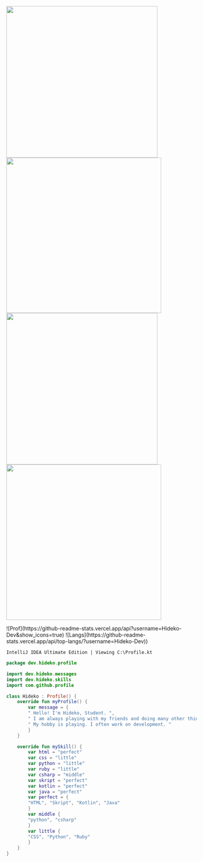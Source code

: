 <p align="left">
 <img src="https://media.discordapp.net/attachments/1103327372025012255/1122804703709900921/1687767138502.png?width=1349&height=449" width="400">
 <img src="https://media.discordapp.net/attachments/1103327372025012255/1122804703483416647/1687767471706.png?width=1349&height=449" width="410">
 <img src="https://media.discordapp.net/attachments/1103327372025012255/1122804702879428699/1687767767532.png?width=1349&height=449" width="400">
 <img src="https://media.discordapp.net/attachments/1103327372025012255/1122804703214964776/1687767606341.png?width=1349&height=449" width="410">

<p align="left">
 ![Prof](https://github-readme-stats.vercel.app/api?username=Hideko-Dev&show_icons=true)
![Langs](https://github-readme-stats.vercel.app/api/top-langs/?username=Hideko-Dev))

` IntelliJ IDEA Ultimate Edition | Viewing C:\Profile.kt `
```kotlin
package dev.hideko.profile

import dev.hideko.messages
import dev.hideko.skills
import com.github.profile

class Hideko : Profile() {
    override fun myProfile() {
        var message = {
        " Hello! I'm Hideko, Student. ",
        " I am always playing with my friends and doing many other things. ",
        " My hobby is playing. I often work on development. "
        }
    }

    override fun mySkill() {
        var html = "perfect"
        var css = "little"
        var python = "little"
        var ruby = "little"
        var csharp = "middle"
        var skript = "perfect"
        var kotlin = "perfect"
        var java = "perfect"
        var perfect = {
        "HTML", "Skript", "Kotlin", "Java" 
        }
        var middle {
        "python", "csharp"
        }
        var little {
        "CSS", "Python", "Ruby"
        }
    }
}

```
